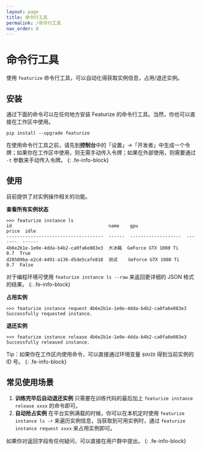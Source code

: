 ```yaml
---
layout: page
title: 命令行工具
permalink: /命令行工具
nav_order: 8
---
```


# 命令行工具

使用 `featurize` 命令行工具，可以自动化得获取实例信息，占用/退还实例。

## 安装

通过下面的命令可以在任何地方安装 Featurize 的命令行工具。当然，你也可以直接在工作区中使用。

```shell
pip install --upgrade featurize
```

在使用命令行工具之前，请先到**控制台**中的「设置」->「开发者」中生成一个令牌；如果你在工作区中使用，则无需手动传入令牌；如果在外部使用，则需要通过 `-t` 参数来手动传入令牌。
{: .fe-info-block}

## 使用

目前提供了对实例操作相关的功能。

**查看所有实例状态**

```
>>> featurize instance ls
id                                    name    gpu                    price  idle
------------------------------------  ------  -------------------  -------  ------
4b6e2b1e-1e0e-4dda-b4b2-ca0fa6e083e3  大冰箱  GeForce GTX 1080 Ti      0.7  True
d28509ba-e2cd-4491-a136-d5de5cafe818  测试    GeForce GTX 1080 Ti      0.7  False
```

对于编程环境可使用 `featurize instance ls --raw` 来返回更详细的 JSON 格式的结果。
{: .fe-info-block}

**占用实例**

```
>>> featurize instance request 4b6e2b1e-1e0e-4dda-b4b2-ca0fa6e083e3
Successfully requested instance.
```

**退还实例**

```
>>> featurize instance release 4b6e2b1e-1e0e-4dda-b4b2-ca0fa6e083e3
Successfully released instance.
```

Tip：如果你在工作区内使用命令，可以直接通过环境变量 `$UUID` 得到当前实例的 ID 号。
{: .fe-info-block}

## 常见使用场景

1. **训练完毕后自动退还实例** 只需要在训练代码的最后加上 `featurize instance release xxxx` 的命令即可。
2. **自动抢占实例** 在平台实例满载的时候，你可以在本机定时使用 `featurize instance ls -r` 来遍历实例信息，当获取到可用实例时，通过 `featurize instance request xxxx` 来占用实例即可。

如果你对返回字段有任何疑问，可以直接在用户群中提出。
{: .fe-info-block}

